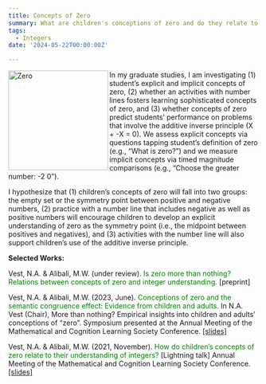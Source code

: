 ```yaml
---
title: Concepts of Zero
summary: What are children's conceptions of zero and do they relate to integer knowledge?
tags:
  - Integers
date: '2024-05-22T00:00:00Z'

---
```

<img align="left" src="https://n-vest.github.io/project/understandingzero/zero.png" alt="Zero" width="200px">
In my graduate studies, I am investigating (1) student’s explicit and implicit concepts of zero, (2) whether an activities with number lines fosters learning sophisticated concepts of zero, and (3) whether concepts of zero predict students’ performance on problems that involve the additive inverse principle (X + -X = 0). We assess explicit concepts via questions tapping student’s definition of zero (e.g., “What is zero?”) and we measure implicit concepts via timed magnitude comparisons (e.g., “Choose the greater number: -2  0”).

I hypothesize that (1) children’s concepts of zero will fall into two groups: the empty set or the symmetry point between positive and negative numbers, (2) practice with a number line that includes negative as well as positive numbers will encourage children to develop an explicit understanding of zero as the symmetry point (i.e., the midpoint between positives and negatives), and (3) activities with the number line will also support children’s use of the additive inverse principle. 

<strong>Selected Works:</strong>  

Vest, N.A. & Alibali, M.W. (under review). <span style="color:green">Is zero more than nothing? Relations between concepts of zero and integer understanding.</span> [preprint]

Vest, N.A. & Alibali, M.W. (2023, June). <span style="color:green">Conceptions of zero and the semantic congruence effect: Evidence from children and adults.</span> In N.A. Vest (Chair), More than nothing? Empirical insights into children and adults’ conceptions of “zero”. Symposium presented at the Annual Meeting of the Mathematical and Cognition Learning Society Conference. [[slides]](https://n-vest.github.io/project/understandingzero/VestAlibali_2023.pdf)

Vest, N.A. & Alibali, M.W. (2021, November). <span style="color:green">How do children’s concepts of zero relate to their understanding of integers?</span> [Lightning talk] Annual Meeting of the Mathematical and Cognition Learning Society Conference. [[slides]](https://n-vest.github.io/project/understandingzero/VestAlibali_2021.pdf)
